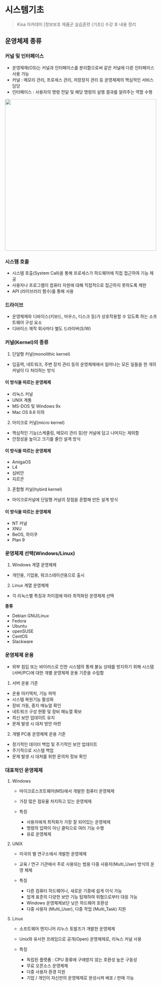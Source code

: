 # 시스템기초

> Kisa 아카데미 [정보보호 제품군 실습훈련 (기초)] 수강 후 내용 정리

## 운영체제 종류

### 커널 및 인터페이스

- 운영체제(OS)는 커널과 인터페이스를 분리함으로써 같은 커널에 다른 인터페이스 사용 가능
- 커널 : 메모리 관리, 프로세스 관리, 저장장치 관리 등 운영체제의 핵심적인 서비스 담당
- 인터페이스 : 사용자의 명령 전달 및 해당 명령의 실행 결과를 알려주는 역할 수행

<img src="https://velog.velcdn.com/images/jiyaho/post/60583792-b365-4e4f-bc0d-1a0e2731bfad/image.svg" width="500">

### 시스템 호출

- 시스템 호출(System Call)을 통해 프로세스가 하드웨어에 직접 접근하여 기능 제공
- 사용자나 프로그램이 컴퓨터 자원에 대해 직접적으로 접근하지 못하도록 제한
- API (라이브러리 함수)를 통해 사용

### 드라이브

- 운영체제와 디바이스(키보드, 마우스, 디스크 등)가 상호작용할 수 있도록 하는 소프트웨어 구성 요소
- 디바이스 제작 회사마다 별도 드라이버(S/W)

### 커널(Kernel)의 종류

1. 단일형 커널(monolithic kernel)

- 입출력, 네트워크, 주변 장치 관리 등의 운영체제에서 일어나는 모든 일들을 한 개의 커널이 다 처리하는 방식

#### 이 방식을 따르는 운영체제

- 리눅스 커널
- UNIX 계통
- MS-DOS 및 Windows 9x
- Mac OS 8.6 이하
 
2. 마이크로 커널(micro kernel)

- 핵심적인 기능(스케줄링, 메모리 관리 등)만 커널에 담고 나머지는 제외함
- 안정성을 높이고 크기를 줄인 설계 방식

#### 이 방식을 따르는 운영체제

- AmigaOS
- L4
- 심비안
- 지르콘

3. 혼합형 커널(hybird kernel)

- 마이크로커널에 단일형 커널의 장점을 혼합해 만든 설계 방식

#### 이 방식을 따르는 운영체제

- NT 커널
- XNU
- BeOS, 하이쿠
- Plan 9

### 운영체제 선택(Windows/Linux)

1. Windows 계열 운영체제

- 개인용, 기업용, 워크스테이션용으로 출시

2. Linux 계열 운영체제

- 각 리눅스별 특징과 차이점에 따라 최적화된 운영체제 선택

**종류**

- Debian GNU/Linux
- Fedora
- Ubuntu
- openSUSE
- CentOS
- Slackware

### 운영체제 운용

- 외부 침입 또는 바이러스로 인한 시스템의 통제 불능 상태를 방지하기 위해 시스템(서버/PC)에 대한 개별 운영체제 운용 기준을 수립함

1. 서버 운용 기준

  - 운용 아키텍처, 기능 파악
  - 시스템 복원기능 활성화
  - 장비 가동, 중지 매뉴얼 확인
  - 네트워크 구성 현황 및 장비 매뉴열 확보
  - 최신 보안 업데이트 유지
  - 문제 발생 시 대처 방안 마련

2. 개별 PC용 운영체제 운용 기준

  - 정기적인 데이터 백업 및 주기적인 보안 업데이트
  - 주기적으로 시스템 백업
  - 문제 발생 시 대처를 위한 문의처 정보 확인

### 대표적인 운영체제

1. Windows

    - 마이크로스프트웨어(MS)에서 개발한 컴퓨터 운영체제
    - 가장 많은 점유율 차지하고 있는 운영체제

    - 특징
        - 사용자에게 최적화가 가장 잘 되어있는 운영체제
        - 명령의 입력이 아닌 클릭으로 여러 기능 수행
        - 유료 운영체제

2. UNIX

    - 미국의 벨 연구소에서 개발한 운영체제
    - 교육 / 연구 기관에서 주로 사용되는 범용 다중 사용자(Multi_User) 방식의 운영 체제

    - 특징
        - 다른 컴퓨터 하드웨어나, 새로운 기종에 쉽게 이식 가능
        - 업계 표준의 다양한 보안 기능 탑재하여 위협으로부터 대응 가능
        - Windows 운영체제보단 낮은 하드웨어 호환성
        - 다중 사용자 (Multi_User), 다중 작업 (Multi_Task) 지원

2. Linux

    - 소프트웨어 엔지니어 리누스 토발즈가 개발한 운영체제
    - Unix와 유사한 프레임으로 공개(Open) 운영체제로, 리눅스 커널 사용

    - 특징
        - 독립된 플랫폼 : CPU 종류에 구애받지 않는 호환성 높은 구동성
        - 무료 오픈소스 운영체제
        - 다중 사용자 환경 지원
        - 기업 / 개인이 자신만의 운영체제로 완성시켜 배포 / 판매 가능
